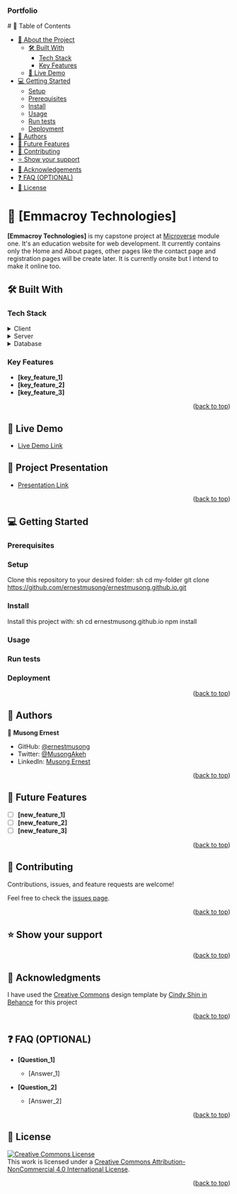 <a name="readme-top"></a>
  <h3><b>Portfolio</b></h3>
# 📗 Table of Contents

- [📖 About the Project](#about-project)
  - [🛠 Built With](#built-with)
    - [Tech Stack](#tech-stack)
    - [Key Features](#key-features)
  - [🚀 Live Demo](#live-demo)
- [💻 Getting Started](#getting-started)
  - [Setup](#setup)
  - [Prerequisites](#prerequisites)
  - [Install](#install)
  - [Usage](#usage)
  - [Run tests](#run-tests)
  - [Deployment](#triangular_flag_on_post-deployment)
- [👥 Authors](#authors)
- [🔭 Future Features](#future-features)
- [🤝 Contributing](#contributing)
- [⭐️ Show your support](#support)
- [🙏 Acknowledgements](#acknowledgements)
- [❓ FAQ (OPTIONAL)](#faq)
- [📝 License](#license)

# 📖 [Emmacroy Technologies] <a name="about-project"></a>

**[Emmacroy Technologies]** is my capstone project at <a href='https://www.microverse.org/'>Microverse</a> module one. It's an education website for web development. It currently contains only the Home and About pages, other pages like the contact page and registration pages will be create later. It is currently onsite but I intend to make it online too.

## 🛠 Built With <a name="built-with"></a>

### Tech Stack <a name="tech-stack"></a>
<details>
  <summary>Client</summary>
  <ul>
    <li><a href="#">HTML/CSS/JAVASCRIPT</a></li>
  </ul>
</details>

<details>
  <summary>Server</summary>
  <ul>
    <li><a href="#"></a></li>
  </ul>
</details>

<details>
<summary>Database</summary>
  <ul>
    <li><a href="#"></a></li>
  </ul>
</details>

### Key Features <a name="key-features"></a>
- **[key_feature_1]**
- **[key_feature_2]**
- **[key_feature_3]**

<p align="right">(<a href="#readme-top">back to top</a>)</p>

## 🚀 Live Demo <a name="live-demo"></a>

- [Live Demo Link](https://ernestmusong.github.io/Capstone/)

## 🚀 Project Presentation <a name="live-demo"></a>

- [Presentation Link](https://www.loom.com/share/4b595ef83b604aba8c94f3e6b0ce7093)

<p align="right">(<a href="#readme-top">back to top</a>)</p>

## 💻 Getting Started <a name="getting-started"></a>

### Prerequisites

### Setup

Clone this repository to your desired folder:
sh
  cd my-folder
 git clone https://github.com/ernestmusong/ernestmusong.github.io.git

### Install

Install this project with:
sh
  cd ernestmusong.github.io
  npm install
### Usage

### Run tests

### Deployment

<p align="right">(<a href="#readme-top">back to top</a>)</p>

## 👥 Authors <a name="authors"></a>

👤 **Musong Ernest**

- GitHub: [@ernestmusong](https://github.com/ernestmusong)
- Twitter: [@MusongAkeh](https://twitter.com/MusongAkeh)
- LinkedIn: [Musong Ernest](https://www.linkedin.com/in/musong-ernest-akeh-921b73211/)

<p align="right">(<a href="#readme-top">back to top</a>)</p>


## 🔭 Future Features <a name="future-features"></a>

- [ ] **[new_feature_1]**
- [ ] **[new_feature_2]**
- [ ] **[new_feature_3]**

<p align="right">(<a href="#readme-top">back to top</a>)</p>


## 🤝 Contributing <a name="contributing"></a>

Contributions, issues, and feature requests are welcome!

Feel free to check the [issues page](../../issues/).

<p align="right">(<a href="#readme-top">back to top</a>)</p>

## ⭐️ Show your support <a name="support"></a>

<p align="right">(<a href="#readme-top">back to top</a>)</p>

## 🙏 Acknowledgments <a name="acknowledgements"></a>
I have used  the <a href='https://www.microverse.org/'>Creative Commons</a> design template by <a href='https://www.behance.net/adagio07'>Cindy Shin in Behance</a> for this project

<p align="right">(<a href="#readme-top">back to top</a>)</p>

<!-- FAQ (optional) -->

## ❓ FAQ (OPTIONAL) <a name="faq"></a>

- **[Question_1]**

  - [Answer_1]

- **[Question_2]**

  - [Answer_2]

<p align="right">(<a href="#readme-top">back to top</a>)</p>

## 📝 License <a name="license"></a>
<a rel="license" href="http://creativecommons.org/licenses/by-nc/4.0/"><img alt="Creative Commons License" style="border-width:0" src="https://i.creativecommons.org/l/by-nc/4.0/88x31.png" /></a><br />This work is licensed under a <a rel="license" href="http://creativecommons.org/licenses/by-nc/4.0/">Creative Commons Attribution-NonCommercial 4.0 International License</a>.

<p align="right">(<a href="#readme-top">back to top</a>)</p>